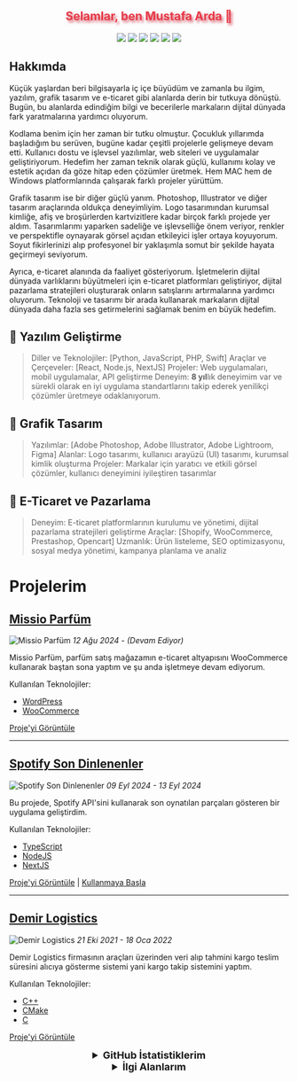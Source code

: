 <h2 align="center" style="color:#e63946;text-shadow: 3px 4px 4px rgba(205, 50, 70, 0.7);">Selamlar, ben Mustafa Arda 👋 <br></h2>
<p align="center">
    <a href="https://github.com/madtethys" target"blank_"><img src="https://img.shields.io/badge/GitHub%20-191717.svg?&style=for-the-badge&logo=github&logoColor=white"></a>
   <a href="https://vsco.co/mstarda" target"blank_"><img src="https://img.shields.io/badge/vsco%20-191717.svg?&style=for-the-badge&logo=vsco&logoColor=white"></a>
    <a href="https://www.instagram.com/mdusova/" target"blank_"><img src="https://img.shields.io/badge/INSTAGRAM%20-191717.svg?&style=for-the-badge&logo=instagram&logoColor=white"></a>
<a href="https://open.spotify.com/user/31e4wu2ua42rf5qvqaukgjwgz7tu" target"blank_"><img src="https://img.shields.io/badge/Spotify%20-191717.svg?&style=for-the-badge&logo=spotify&logoColor=white"></a>
    <a href="https://github.com/madtethys/" target"blank_"><img src="https://komarev.com/ghpvc/?username=madtethys&label=Profile%20views&color=191717&style=for-the-badge" style="width:101.75; height:28;"></a>
    <a href="https://ko-fi.com/J3J3TCK4U" target"blank_"><img src="https://svgshare.com/i/11wf.svg" style="width:101.75; height:28;"></a>
</p> 

## Hakkımda
Küçük yaşlardan beri bilgisayarla iç içe büyüdüm ve zamanla bu ilgim, yazılım, grafik tasarım ve e-ticaret gibi alanlarda derin bir tutkuya dönüştü. Bugün, bu alanlarda edindiğim bilgi ve becerilerle markaların dijital dünyada fark yaratmalarına yardımcı oluyorum.

Kodlama benim için her zaman bir tutku olmuştur. Çocukluk yıllarımda başladığım bu serüven, bugüne kadar çeşitli projelerle gelişmeye devam etti. Kullanıcı dostu ve işlevsel yazılımlar, web siteleri ve uygulamalar geliştiriyorum. Hedefim her zaman teknik olarak güçlü, kullanımı kolay ve estetik açıdan da göze hitap eden çözümler üretmek. Hem MAC hem de Windows platformlarında çalışarak farklı projeler yürüttüm.

Grafik tasarım ise bir diğer güçlü yanım. Photoshop, Illustrator ve diğer tasarım araçlarında oldukça deneyimliyim. Logo tasarımından kurumsal kimliğe, afiş ve broşürlerden kartvizitlere kadar birçok farklı projede yer aldım. Tasarımlarımı yaparken sadeliğe ve işlevselliğe önem veriyor, renkler ve perspektifle oynayarak görsel açıdan etkileyici işler ortaya koyuyorum. Soyut fikirlerinizi alıp profesyonel bir yaklaşımla somut bir şekilde hayata geçirmeyi seviyorum.

Ayrıca, e-ticaret alanında da faaliyet gösteriyorum. İşletmelerin dijital dünyada varlıklarını büyütmeleri için e-ticaret platformları geliştiriyor, dijital pazarlama stratejileri oluşturarak onların satışlarını artırmalarına yardımcı oluyorum. Teknoloji ve tasarımı bir arada kullanarak markaların dijital dünyada daha fazla ses getirmelerini sağlamak benim en büyük hedefim.

## 🚀 Yazılım Geliştirme
> Diller ve Teknolojiler: [Python, JavaScript, PHP, Swift]
> Araçlar ve Çerçeveler: [React, Node.js, NextJS]
> Projeler: Web uygulamaları, mobil uygulamalar, API geliştirme
> Deneyim: **8 yıl**lık deneyimim var ve sürekli olarak en iyi uygulama standartlarını takip ederek yenilikçi çözümler üretmeye odaklanıyorum.

## 🎨 Grafik Tasarım
> Yazılımlar: [Adobe Photoshop, Adobe Illustrator, Adobe Lightroom, Figma]
> Alanlar: Logo tasarımı, kullanıcı arayüzü (UI) tasarımı, kurumsal kimlik oluşturma
> Projeler: Markalar için yaratıcı ve etkili görsel çözümler, kullanıcı deneyimini iyileştiren tasarımlar

## 🛒 E-Ticaret ve Pazarlama
> Deneyim: E-ticaret platformlarının kurulumu ve yönetimi, dijital pazarlama stratejileri geliştirme
> Araçlar: [Shopify, WooCommerce, Prestashop, Opencart]
> Uzmanlık: Ürün listeleme, SEO optimizasyonu, sosyal medya yönetimi, kampanya planlama ve analiz

# Projelerim

## [Missio Parfüm](https://missioparfum.com/)
![Missio Parfüm](./goruntuler/MissioParfumE-TicaretSistemi.gif)
*12 Ağu 2024 - (Devam Ediyor)*

Missio Parfüm, parfüm satış mağazamın e-ticaret altyapısını WooCommerce kullanarak baştan sona yaptım ve şu anda işletmeye devam ediyorum.

Kullanılan Teknolojiler:
- [WordPress](https://wordpress.com/)
- [WooCommerce](https://woocommerce.com/)

[Proje'yi Görüntüle](https://missioparfum.com/)

---

## [Spotify Son Dinlenenler](https://spotify.mdusova.com/)
![Spotify Son Dinlenenler](https://camo.githubusercontent.com/af80d7e605bd9c28f466b3caa5e9aa5a2521696422fe627d7bb0747bd2407ad9/68747470733a2f2f73706f746966792e6d6475736f76612e636f6d2f6170693f757365723d333165347775327561343272663571767161756b676a77677a37747526636f756e743d33)
*09 Eyl 2024 - 13 Eyl 2024*

Bu projede, Spotify API'sini kullanarak son oynatılan parçaları gösteren bir uygulama geliştirdim.

Kullanılan Teknolojiler:
- [TypeScript](https://www.typescriptlang.org/)
- [NodeJS](https://nodejs.org/en)
- [NextJS](https://nextjs.org/)

[Proje'yi Görüntüle](https://github.com/madtethys/spotify-son-dinlenenler) | [Kullanmaya Başla](https://spotify.mdusova.com/)

---

## [Demir Logistics](https://github.com/madtethys/demirlogistics-tracker)
![Demir Logistics](./goruntuler/DemirLogisticsDriverHub.gif)
*21 Eki 2021 - 18 Oca 2022*

Demir Logistics firmasının araçları üzerinden veri alıp tahmini kargo teslim süresini alıcıya gösterme sistemi yani kargo takip sistemini yaptım.

Kullanılan Teknolojiler:
- [C++](https://cplusplus.com/)
- [CMake](https://cmake.org/)
- [C](https://www.learn-c.org/)

[Proje'yi Görüntüle](https://github.com/madtethys/demirlogistics-tracker)


<details align="center">
  <summary style="font-weight: bold; font-size: 18px">GitHub İstatistiklerim</summary>
<img src="https://github-readme-stats.vercel.app/api?username=madtethys&show_icons=true&theme=tokyonight" width="%100" height="150px" alt="stats" />
<img src="https://github-readme-stats.vercel.app/api/top-langs/?username=madtethys&layout=compact&theme=tokyonight" width="%100" height="150px" alt="stats" />
<img src="https://github-profile-trophy.vercel.app/?username=madtethys&theme=nord" width="%100" height="150px" alt="stats" /><br>
</details>

<details align="center">
  <summary style="font-weight: bold; font-size: 18px">İlgi Alanlarım</summary>
 <code><img height="20" src="https://raw.githubusercontent.com/github/explore/80688e429a7d4ef2fca1e82350fe8e3517d3494d/topics/javascript/javascript.png"></code>
   <code><img height="20" src="https://raw.githubusercontent.com/github/explore/80688e429a7d4ef2fca1e82350fe8e3517d3494d/topics/nodejs/nodejs.png"></code>
   <code><img height="20" src="https://raw.githubusercontent.com/github/explore/80688e429a7d4ef2fca1e82350fe8e3517d3494d/topics/python/python.png"></code>
   <code><img height="20" src="https://raw.githubusercontent.com/github/explore/80688e429a7d4ef2fca1e82350fe8e3517d3494d/topics/visual-basic/visual-basic.png"></code>
   <code><img height="20" src="https://raw.githubusercontent.com/github/explore/80688e429a7d4ef2fca1e82350fe8e3517d3494d/topics/html/html.png"></code>
   <code><img height="20" src="https://raw.githubusercontent.com/github/explore/80688e429a7d4ef2fca1e82350fe8e3517d3494d/topics/css/css.png"></code>
 <code><img height="20" src="https://raw.githubusercontent.com/github/explore/80688e429a7d4ef2fca1e82350fe8e3517d3494d/topics/react/react.png"></code>
 <code><img height="20" src="https://raw.githubusercontent.com/github/explore/80688e429a7d4ef2fca1e82350fe8e3517d3494d/topics/arduino/arduino.png"></code>
   <code><img height="20" src="https://raw.githubusercontent.com/github/explore/80688e429a7d4ef2fca1e82350fe8e3517d3494d/topics/visual-studio-code/visual-studio-code.png"></code>
</details>
